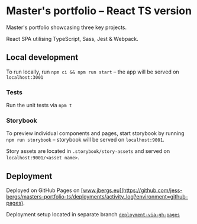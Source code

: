 # Master's portfolio – React TS version

Master's portfolio showcasing three key projects.

React SPA utilising TypeScript, Sass, Jest & Webpack.

## Local development

To run locally, run `npm ci && npm run start` – the app will be served on `localhost:3001`

### Tests

Run the unit tests via `npm t`

### Storybook

To preview individual components and pages, start storybook by running `npm run storybook` – storybook will be served on `localhost:9001`.

Story assets are located in `.storybook/story-assets` and served on `localhost:9001/<asset name>`.

## Deployment

Deployed on GitHub Pages on [www.jbergs.eu](https://github.com/jess-bergs/masters-portfolio-ts/deployments/activity_log?environment=github-pages).

Deployment setup located in separate branch [`deployment-via-gh-pages`](https://github.com/jess-bergs/masters-portfolio-ts/tree/deployment-via-ghpages)
